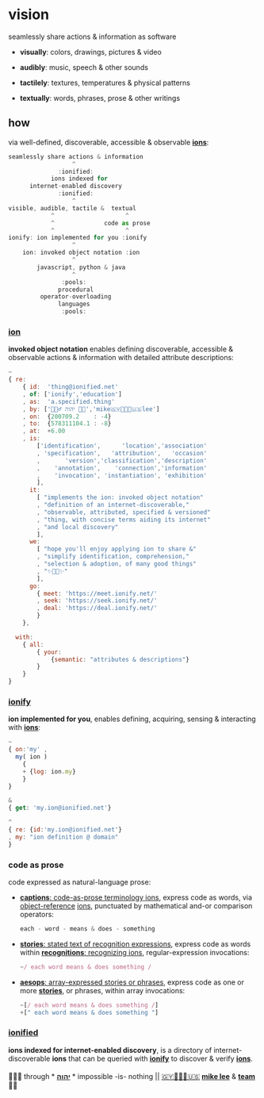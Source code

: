 
# vision

seamlessly share actions & information as software

+ **visually**: colors, drawings, pictures & video

+ **audibly**: music, speech & other sounds

+ **tactilely**: textures, temperatures & physical patterns

+ **textually**: words, phrases, prose & other writings

## how

via well-defined, discoverable, accessible & observable
[**ions**](#ion):

```js
seamlessly share actions & information
                  ^
              :ionified:
            ions indexed for
      internet-enabled discovery
              :ionified:
                  ^
visible, audible, tactile &  textual
            ^                    ^
            ^              code as prose
            ^                    ^
ionify: ion implemented for you :ionify
                  ^
    ion: invoked object notation :ion
                  ^
        javascript, python & java
                  ^
               :pools:
              procedural
         operator-overloading
              languages
               :pools:
```

### [ion](ions/ion.md#ion)

**invoked object notation** enables defining discoverable, accessible &
observable actions & information with detailed attribute descriptions:

```javascript
~
{ re:
    { id:  'thing@ionified.net'
    , of: ['ionify','education']
    , as:  'a.specified.thing'
    , by: ['🙇🏾‍♂️ יהוה 🤲🏾','mike🇬🇾👨🏾‍💻🇺🇸lee']
    , on:  {200709.2    : -4}
    , to:  {578311104.1 : -8}
    , at:  +6.00
    , is:
        ['identification',      'location','association'
        , 'specification',   'attribution',   'occasion'
        ,       'version','classification','description'
        ,    'annotation',    'connection','information'
        ,    'invocation', 'instantiation', 'exhibition'
        ],
      it:
        [ "implements the ion: invoked object notation"
        , "definition of an internet-discoverable,"
        , "observable, attributed, specified & versioned"
        , "thing, with concise terms aiding its internet"
        , "and local discovery"
        ],
      we:
        [ "hope you'll enjoy applying ion to share &"
        , "simplify identification, comprehension,"
        , "selection & adoption, of many good things"
        , "✨🤲🏾✨"
        ],
      go:
        { meet: 'https://meet.ionify.net/'
        , seek: 'https://seek.ionify.net/'
        , deal: 'https://deal.ionify.net/'
        }
    },

  with:
    { all:
        { your:
            {semantic: "attributes & descriptions"}
        }
    }
}
```

### [ionify](https://meet.ionify.net/)

**ion implemented for you**, enables defining, acquiring, sensing & interacting with
[**ions**](#ion):

```javascript
~
{ on:'my' ,
  my( ion )
    {
    + {log: ion.my}
    }
}

&
{ get: 'my.ion@ionified.net'}

^
{ re: {id:'my.ion@ionified.net'}
, my: "ion definition @ domain"
}
```

### code as prose

  code expressed as natural-language prose:

+ [**captions**: code-as-prose terminology ions](https://github.com/ionify/ionify/blob/production/README.md#code-as-prose),
  express code as words, via
  [object-reference](LINGO.md#orion) [ions](#ion),
  punctuated by mathematical and-or comparison operators:

  ```javascript
  each - word - means & does - something
  ```

+ [**stories**: stated text of recognition expressions](ions/stories.md#stories),
  express code as words within
  [**recognitions**: recognizing ions](ions/stories.md#stories),
  regular-expression invocations:

  ```javascript
  ~/ each word means & does something /
  ```

+ [**aesops**: array-expressed stories or phrases](ions/aesop.md#aesop),
  express code as one or more [**stories**](ions/stories.md#stories),
  or phrases, within array invocations:

  ```javascript
  ~[/ each word means & does something /]
  +[" each word means & does something "]
  ```

### [ionified](https://ionified.net/)

**ions indexed for internet-enabled discovery**, is a directory of
internet-discoverable **ions** that can be queried with [**ionify**](#ionify) to discover & verify
[**ions**](#ion).

####

🙇🏾‍♂️ through * [**יהוה**][🙇🏾‍♂️ יהוה 🤲🏾] * impossible -is- nothing ||
[🇬🇾👨🏾‍💻🇺🇸](https://en.wikipedia.org/wiki/Guyana)
[**mike lee**][🇬🇾👨🏾‍💻🇺🇸] &
[**team**](https://team.ionify.net/)
🤲🏾

[🙇🏾‍♂️ יהוה 🤲🏾]: https://deal.ionify.net/
[🇬🇾👨🏾‍💻🇺🇸]: https://mike.ionify.net/
